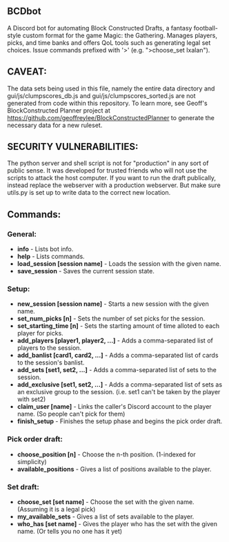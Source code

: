 ## BCDbot
A Discord bot for automating Block Constructed Drafts, a fantasy football-style custom format for the game Magic: the Gathering.
Manages players, picks, and time banks and offers QoL tools such as generating legal set choices. 
Issue commands prefixed with '>' (e.g. ">choose_set Ixalan").



## CAVEAT: 
The data sets being used in this file, namely the entire data directory and gui/js/clumpscores_db.js and gui/js/clumpscores_sorted.js are not generated from code within this repository. To learn more, see Geoff's BlockConstructed Planner project at https://github.com/geoffreylee/BlockConstructedPlanner to generate the necessary data for a new ruleset.

## SECURITY VULNERABILITIES:
The python server and shell script is not for "production" in any sort of public sense. It was developed for
trusted friends who will not use the scripts to attack the host computer. If you want to run the draft publically,
instead replace the webserver with a production webserver. But make sure utils.py is set up to write data to the correct new location.

## Commands:

### General:
* **info** - Lists bot info.
* **help** - Lists commands.
* **load_session [session name]** - Loads the session with the given name.
* **save_session** - Saves the current session state.

### Setup:
* **new_session [session name]** - Starts a new session with the given name.
* **set_num_picks [n]** - Sets the number of set picks for the session.
* **set_starting_time [n]** - Sets the starting amount of time alloted to each player for picks.
* **add_players [player1, player2, ...]** - Adds a comma-separated list of players to the session.
* **add_banlist [card1, card2, ...]** - Adds a comma-separated list of cards to the session's banlist.
* **add_sets [set1, set2, ...]** - Adds a comma-separated list of sets to the session.
* **add_exclusive [set1, set2, ...]** - Adds a comma-separated list of sets as an exclusive group to the session. (i.e. set1 can't be taken by the player with set2)
* **claim_user [name]** - Links the caller's Discord account to the player name. (So people can't pick for them)
* **finish_setup** - Finishes the setup phase and begins the pick order draft.

### Pick order draft:
* **choose_position [n]** - Choose the n-th position. (1-indexed for simplicity)
* **available_positions** - Gives a list of positions available to the player.

### Set draft:
* **choose_set [set name]** - Choose the set with the given name. (Assuming it is a legal pick)
* **my_available_sets** - Gives a list of sets available to the player.
* **who_has [set name]** - Gives the player who has the set with the given name. (Or tells you no one has it yet)
